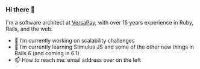 ### Hi there 👋

I'm a software architect at [VersaPay](https://www.versapay.com/), with over 15 years experience in Ruby, Rails, and the web.

- 🔭 I’m currently working on scalability challenges
- 🌱 I’m currently learning Stimulus JS and some of the other new things in Rails 6 (and coming in 6.1)
- 📫 How to reach me: email address over on the left

<!--
- 👯 I’m looking to collaborate on ...
- 🤔 I’m looking for help with ...
- 💬 Ask me about ...
- 😄 Pronouns: ...
- ⚡ Fun fact: ...
-->
